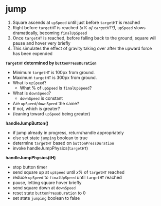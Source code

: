 # jump

1. Square ascends at `upSpeed` until just before `targetHT` is reached
2. Right before `targetHT` is reached *(x% of `targetHT`?)*, `upSpeed` slows dramatically, becoming `finalUpSpeed`
3. Once `targetHT` is reached, before falling back to the ground, square will pause and hover very briefly
4. This simulates the effect of gravity taking over after the upward force has been expended

**`TargetHT` determined by `buttonPressDuration`**
- Minimum `targetHT` is 100px from ground.
- Maximum `targetHT` is 300px from ground.
- What is `upSpeed`?
  - What % of `upSpeed` is `finalUpSpeed`?
- What is `downSpeed`?
  - `downSpeed` is constant
- Are `upSpeed`/`downSpeed` the same?
- If not, which is greater?
- (leaning toward `upSpeed` being greater)

**handleJumpButton()**
- if jump already in progress, return/handle appropriately
- else set state `jumping` boolean to true
- determine `targetHT` based on `buttonPressDuration`
- invoke handleJumpPhysics(`targetHT`)

**handleJumpPhysics(tH)**
- stop button timer
- send square up at `upSpeed` until *x%* of `targetHT` reached
- reduce `upSpeed` to `finalUpSpeed` until `targetHT` reached
- pause, letting square hover briefly 
- send square down at `downSpeed`
- reset state `buttonPressDuration` to 0
- set state `jumping` boolean to false

